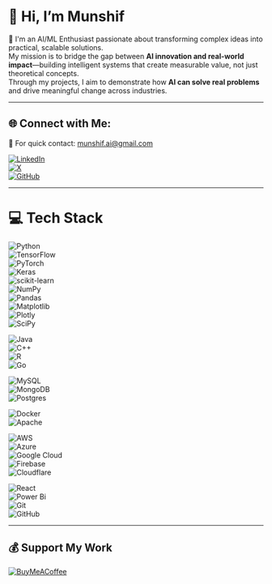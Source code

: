 # 👋 Hi, I’m Munshif  
🌱 I'm an AI/ML Enthusiast passionate about transforming complex ideas into practical, scalable solutions.  
My mission is to bridge the gap between **AI innovation and real-world impact**—building intelligent systems that create measurable value, not just theoretical concepts.  
Through my projects, I aim to demonstrate how **AI can solve real problems** and drive meaningful change across industries.  

---

## 🌐 Connect with Me:  
📩 For quick contact: munshif.ai@gmail.com  

[![LinkedIn](https://img.shields.io/badge/LinkedIn-0077B5?style=for-the-badge&logo=linkedin&logoColor=white)](https://www.linkedin.com/in/munshifmuhajireen/)  
[![X](https://img.shields.io/badge/Twitter-000000?style=for-the-badge&logo=x&logoColor=white)](https://twitter.com/munshifff)  
[![GitHub](https://img.shields.io/badge/GitHub-121011?style=for-the-badge&logo=github&logoColor=white)](https://github.com/munshifmuhajireen)  

---

# 💻 Tech Stack  

![Python](https://img.shields.io/badge/python-3670A0?style=for-the-badge&logo=python&logoColor=ffdd54)  
![TensorFlow](https://img.shields.io/badge/TensorFlow-FF6F00?style=for-the-badge&logo=TensorFlow&logoColor=white)  
![PyTorch](https://img.shields.io/badge/PyTorch-EE4C2C?style=for-the-badge&logo=PyTorch&logoColor=white)  
![Keras](https://img.shields.io/badge/Keras-D00000?style=for-the-badge&logo=Keras&logoColor=white)  
![scikit-learn](https://img.shields.io/badge/scikit--learn-F7931E?style=for-the-badge&logo=scikit-learn&logoColor=white)  
![NumPy](https://img.shields.io/badge/numpy-013243?style=for-the-badge&logo=numpy&logoColor=white)  
![Pandas](https://img.shields.io/badge/pandas-150458?style=for-the-badge&logo=pandas&logoColor=white)  
![Matplotlib](https://img.shields.io/badge/Matplotlib-ffffff?style=for-the-badge&logo=Matplotlib&logoColor=black)  
![Plotly](https://img.shields.io/badge/Plotly-3F4F75?style=for-the-badge&logo=plotly&logoColor=white)  
![SciPy](https://img.shields.io/badge/SciPy-0C55A5?style=for-the-badge&logo=scipy&logoColor=white)  

![Java](https://img.shields.io/badge/java-007396?style=for-the-badge&logo=java&logoColor=white)  
![C++](https://img.shields.io/badge/c++-00599C?style=for-the-badge&logo=c%2B%2B&logoColor=white)  
![R](https://img.shields.io/badge/r-276DC3?style=for-the-badge&logo=r&logoColor=white)  
![Go](https://img.shields.io/badge/go-00ADD8?style=for-the-badge&logo=go&logoColor=white)  

![MySQL](https://img.shields.io/badge/mysql-4479A1?style=for-the-badge&logo=mysql&logoColor=white)  
![MongoDB](https://img.shields.io/badge/MongoDB-4ea94b?style=for-the-badge&logo=mongodb&logoColor=white)  
![Postgres](https://img.shields.io/badge/postgres-316192?style=for-the-badge&logo=postgresql&logoColor=white)  

![Docker](https://img.shields.io/badge/docker-2496ED?style=for-the-badge&logo=docker&logoColor=white)  
![Apache](https://img.shields.io/badge/apache-D42029?style=for-the-badge&logo=apache&logoColor=white)  

![AWS](https://img.shields.io/badge/AWS-FF9900?style=for-the-badge&logo=amazon-aws&logoColor=white)  
![Azure](https://img.shields.io/badge/azure-0072C6?style=for-the-badge&logo=microsoftazure&logoColor=white)  
![Google Cloud](https://img.shields.io/badge/GoogleCloud-4285F4?style=for-the-badge&logo=google-cloud&logoColor=white)  
![Firebase](https://img.shields.io/badge/firebase-FFCA28?style=for-the-badge&logo=firebase&logoColor=black)  
![Cloudflare](https://img.shields.io/badge/Cloudflare-F38020?style=for-the-badge&logo=Cloudflare&logoColor=white)  

![React](https://img.shields.io/badge/react-20232a?style=for-the-badge&logo=react&logoColor=61DAFB)  
![Power Bi](https://img.shields.io/badge/power_bi-F2C811?style=for-the-badge&logo=powerbi&logoColor=black)  
![Git](https://img.shields.io/badge/git-F05033?style=for-the-badge&logo=git&logoColor=white)  
![GitHub](https://img.shields.io/badge/github-121011?style=for-the-badge&logo=github&logoColor=white)  

---

## 💰 Support My Work  
[![BuyMeACoffee](https://img.shields.io/badge/Buy%20Me%20a%20Coffee-ffdd00?style=for-the-badge&logo=buy-me-a-coffee&logoColor=black)](https://buymeacoffee.com/munshif)  


